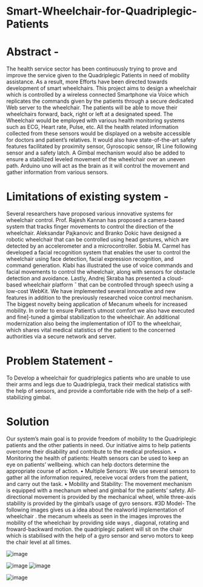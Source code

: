 # Smart-Wheelchair-for-Quadriplegic-Patients


# Abstract -
The health service sector has been continuously trying to prove and improve the service given to the Quadriplegic Patients in need of mobility
assistance. As a result, more Efforts have been directed towards development of smart wheelchairs. This project aims to design a wheelchair which
is controlled by a wireless connected Smartphone via Voice which replicates
the commands given by the patients through a secure dedicated Web server
to the wheelchair. The patients will be able to move their wheelchairs forward, back, right or left at a designated speed. The Wheelchair would be
employed with various health monitoring systems such as ECG, Heart rate,
Pulse, etc. All the health related information collected from these sensors
would be displayed on a website accessible for doctors and patient’s relatives. It would also have state-of-the-art safety features facilitated by
proximity sensor, Gyroscopic sensor, IR Line following sensor and a safety
latch. A Gimbal mechanism would also be added to ensure a stabilized leveled movement of the wheelchair over an uneven path. Arduino uno will
act as the brain as it will control the movement and gather information
from various sensors. 

# Limitations of existing system - 
Several researchers have proposed various innovative systems for wheelchair
control. Prof. Rajesh Kannan has proposed a camera-based system that
tracks finger movements to control the direction of the wheelchair. Aleksandar Pajkanovic and Branko Dokic have designed a robotic wheelchair that
can be controlled using head gestures, which are detected by an accelerometer and a microcontroller. Sobia M. Carmel has developed a facial recognition system that enables the user to control the wheelchair using face
detection, facial expression recognition, and command generation. Klabi
has illustrated the use of voice commands and facial movements to control
the wheelchair, along with sensors for obstacle detection and avoidance.
Lastly, Andrej Skraba has presented a cloud-based wheelchair platform ˇ
that can be controlled through speech using a low-cost WebKit. We have
implemented several innovative and new features in addition to the previously researched voice control mechanism. The biggest novelty being
application of Mecanum wheels for increased mobility. In order to ensure
Patient’s utmost comfort we also have executed and fine]-tuned a gimbal
stabilization to the wheelchair. An additional modernization also being
the implementation of IOT to the wheelchair, which shares vital medical
statistics of the patient to the concerned authorities via a secure network
and server. 
# Problem Statement - 
To Develop a wheelchair for quadriplegics patients who are unable to use
their arms and legs due to Quadriplegia, track their medical statistics with
the help of sensors, and provide a comfortable ride with the help of a
self-stabilizing gimbal. 

# Solution 
Our system’s main goal is to provide freedom of mobility to the Quadriplegic
patients and the other patients in need. Our initiative aims to help patients
overcome their disability and contribute to the medical profession.
• Monitoring the health of patients: Health sensors can be used to keep
an eye on patients’ wellbeing. which can help doctors determine the
appropriate course of action.
• Multiple Sensors: We use several sensors to gather all the information
required, receive vocal orders from the patient, and carry out the task.
• Mobility and Stability: The movement mechanism is equipped with a
mechanum wheel and gimbal for the patients’ safety. All-directional
movement is provided by the mechanical wheel, while three-axis stability is provided by the gimbal’s usage of gyro sensors. 
#3D Model- 
The following images gives us a idea about the realworld implementation
of wheelchair . the mecanum wheels as seen in the images improves the
mobility of the wheelchair by providing side ways , diagonal, rotating and
froward-backward motion. the quadriplegic patient will sit on the chair
which is stabilised with the help of a gyro sensor and servo motors to keep
the chair level at all times.


 ![image](https://github.com/mansiawachat/Smart-Wheelchair-for-Quadriplegic-Patients/assets/72509388/0c7d6516-8589-4611-98d2-109bf71d0146)

 
![image](https://github.com/mansiawachat/Smart-Wheelchair-for-Quadriplegic-Patients/assets/72509388/753c5a8a-e0ed-448d-90c3-906b1f9a8b4c) 
![image](https://github.com/mansiawachat/Smart-Wheelchair-for-Quadriplegic-Patients/assets/72509388/6e2ceabb-a701-4ccb-98fb-06ae15b6ffe4)



![image](https://github.com/mansiawachat/Smart-Wheelchair-for-Quadriplegic-Patients/assets/72509388/dd358570-be53-426f-959c-decfea928888)
